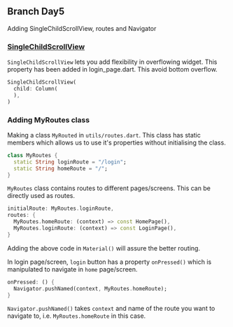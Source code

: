 ## Branch Day5

Adding SingleChildScrollView, routes and Navigator
### [SingleChildScrollView]("https://api.flutter.dev/flutter/widgets/SingleChildScrollView-class.html")

`SingleChildScrollView` lets you add flexibility in overflowing widget. This property has been added in login_page.dart. This avoid bottom overflow.

```dart
SingleChildScrollView(
  child: Column(
  ),
)
```

### Adding MyRoutes class

Making a class `MyRouted` in `utils/routes.dart`. This class has static members which allows us to use it's properties without initialising the class. 
```dart
class MyRoutes {
  static String loginRoute = "/login";
  static String homeRoute = "/";
}
```
`MyRoutes` class contains routes to different pages/screens. This can be directly used as routes. 

```dart
initialRoute: MyRoutes.loginRoute,
routes: {
  MyRoutes.homeRoute: (context) => const HomePage(),
  MyRoutes.loginRoute: (context) => const LoginPage(),
}
```
Adding the above code in `Material()` will assure the better routing.

In login page/screen, `login` button has a property `onPressed()` which is manipulated to navigate in `home` page/screen.
```dart
onPressed: () {
  Navigator.pushNamed(context, MyRoutes.homeRoute);
}
```
`Navigator.pushNamed()` takes  `context` and name of the route you want to navigate to, i.e. `MyRoutes.homeRoute` in this case.
